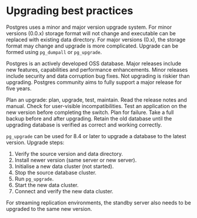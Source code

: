 # Upgrading best practices

Postgres uses a minor and major version upgrade system. For minor
versions (0.0.x) storage format will not change and executable can be
replaced with existing data directory. For major versions (0.x), the
storage format may change and upgrade is more complicated. Upgrade can
be formed using ``pg_dumpall`` or ``pg_upgrade``.

Postgres is an actively developed OSS database. Major releases include
new features, capabilities and performance enhancements. Minor releases
include security and data corruption bug fixes. Not upgrading is riskier
than upgrading. Postgres community aims to fully support a major release
for five years.

Plan an upgrade: plan, upgrade, test, maintain. Read the release notes
and manual. Check for user-visible incompatibilities. Test an
application on the new version before completing the switch. Plan for
failure. Take a full backup before and after upgrading. Retain the old
database until the upgrading database is verified as correct and working
correctly.

``pg_upgrade`` can be used for 8.4 or later to upgrade a database to the
latest version. Upgrade steps:

1. Verify the source version and data directory.
2. Install newer version (same server or new server).
3. Initialise a new data cluster (not started).
4. Stop the source database cluster.
5. Run ``pg_upgrade``.
6. Start the new data cluster.
7. Connect and verify the new data cluster.

For streaming replication environments, the standby server also needs to
be upgraded to the same new version.
